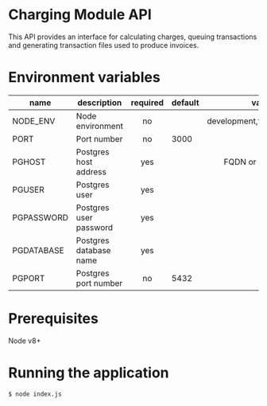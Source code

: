 # Charging Module API
This API provides an interface for calculating charges, queuing transactions and generating transaction files used to produce invoices.

# Environment variables
| name     | description      | required | default |            valid            | notes |
|----------|------------------|:--------:|---------|:---------------------------:|-------|
| NODE_ENV | Node environment |    no    |         | development,test,production |       |
| PORT     | Port number      |    no    | 3000    |                             |       |
| PGHOST   | Postgres host address |  yes  | | FQDN or IP address | |
| PGUSER   | Postgres user | yes | |  | |
| PGPASSWORD | Postgres user password | yes | | | |
| PGDATABASE | Postgres database name | yes | | | |
| PGPORT | Postgres port number | no | 5432 | | |

# Prerequisites

Node v8+

# Running the application

`$ node index.js`

